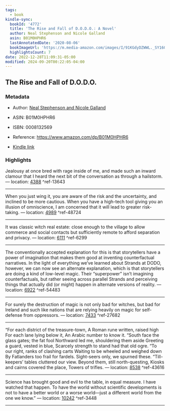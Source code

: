 ```yaml
---
tags:
  - book
kindle-sync:
  bookId: '4772'
  title: 'The Rise and Fall of D.O.D.O.: A Novel'
  author: Neal Stephenson and Nicole Galland
  asin: B01M0HPHR6
  lastAnnotatedDate: '2020-08-06'
  bookImageUrl: 'https://m.media-amazon.com/images/I/91KGdyDZWWL._SY160.jpg'
  highlightsCount: 7
date: 2022-12-28T11:09:31-05:00
modified: 2024-09-20T00:22:05-04:00
---
```

## The Rise and Fall of D.O.D.O.
### Metadata

* Author: [Neal Stephenson and Nicole Galland](https://www.amazon.com/Neal-Stephenson/e/B000APS8L8/ref=dp_byline_cont_ebooks_1)

* ASIN: B01M0HPHR6

* ISBN: 0008132569

* Reference: <https://www.amazon.com/dp/B01M0HPHR6>

* [Kindle link](kindle://book?action=open&asin=B01M0HPHR6)

### Highlights

Jealousy at once bred with rage inside of me, and made such an inward clamour that I heard the next bit of the conversation as through a hailstorm. — location: [4388](kindle://book?action=open&asin=B01M0HPHR6&location=4388) ^ref-13643

---

When you just wing it, you are aware of the risk and the uncertainty, and inclined to be more cautious. When you have a high-tech tool giving you an illusion of omniscience, I am concerned that it will lead to greater risk-taking. — location: [4989](kindle://book?action=open&asin=B01M0HPHR6&location=4989) ^ref-48724

---

It was classic witch real estate: close enough to the village to allow commerce and social contacts but sufficiently remote to afford separation and privacy. — location: [6111](kindle://book?action=open&asin=B01M0HPHR6&location=6111) ^ref-6299

---

The conventionally accepted explanation for this is that storytellers have a power of imagination that makes them good at inventing counterfactual narratives. In the light of everything we’ve learned about Strands at DODO, however, we can now see an alternate explanation, which is that storytellers are doing a kind of low-level magic. Their “superpower” isn’t imagining counterfactuals, but rather seeing across parallel Strands and perceiving things that actually did (or might) happen in alternate versions of reality. — location: [6922](kindle://book?action=open&asin=B01M0HPHR6&location=6922) ^ref-54483

---

For surely the destruction of magic is not only bad for witches, but bad for Ireland and such like nations that are relying heavily on magic for self-defense from oppressors. — location: [7433](kindle://book?action=open&asin=B01M0HPHR6&location=7433) ^ref-27682

---

“For each district of the treasure-town, A Roman rune written, raised high For each lane lying below it, An Arabic number to know it. “South face the glass gates; the fat fool Northward led me, shouldering them aside Greeting a guard, vested in blue, Scarcely strength to stand had that old ogre. “To our right, ranks of clashing carts Waiting to be wheeled and weighed down By Fatlanders too frail for fardels. Sight-seers only, we spurned these. “Till-keepers’ tables cluttered our view. Beyond them, still north-questing, Kiosks and cairns covered the place, Towers of trifles. — location: [8538](kindle://book?action=open&asin=B01M0HPHR6&location=8538) ^ref-43616

---

Science has brought good and evil to the table, in equal measure. I have watched that happen. To have the world without scientific developments is not to have a better world or a worse world—just a different world from the one we know.” — location: [10242](kindle://book?action=open&asin=B01M0HPHR6&location=10242) ^ref-3448

---
